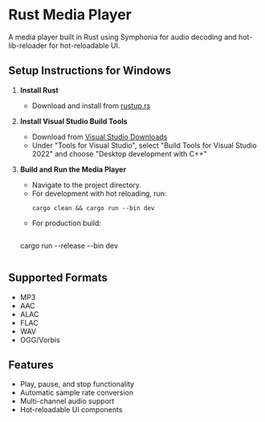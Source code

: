 # Rust Media Player

A media player built in Rust using Symphonia for audio decoding and hot-lib-reloader for hot-reloadable UI.

## Setup Instructions for Windows

1. **Install Rust**
   - Download and install from [rustup.rs](https://rustup.rs/)

2. **Install Visual Studio Build Tools**
   - Download from [Visual Studio Downloads](https://visualstudio.microsoft.com/downloads/)
   - Under "Tools for Visual Studio", select "Build Tools for Visual Studio 2022" and choose "Desktop development with C++"

3. **Build and Run the Media Player**
   - Navigate to the project directory.
   - For development with hot reloading, run:
     ```
     cargo clean && cargo run --bin dev
     ```
   - For production build:
     ```
    cargo run --release --bin dev    
     ```

## Supported Formats

- MP3
- AAC
- ALAC
- FLAC
- WAV
- OGG/Vorbis

## Features

- Play, pause, and stop functionality
- Automatic sample rate conversion
- Multi-channel audio support
- Hot-reloadable UI components
